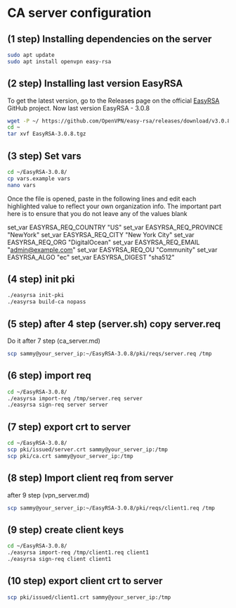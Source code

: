 # CA server configuration
## (1 step) Installing dependencies on the server
```bash
sudo apt update
sudo apt install openvpn easy-rsa
```
## (2 step) Installing last version EasyRSA
To get the latest version, go to the Releases page on the official [EasyRSA](https://github.com/OpenVPN/easy-rsa/releases) GitHub project.
Now last version EasyRSA - 3.0.8
```bash
wget -P ~/ https://github.com/OpenVPN/easy-rsa/releases/download/v3.0.8/EasyRSA-3.0.8.tgz
cd ~
tar xvf EasyRSA-3.0.8.tgz
```
## (3 step) Set vars
```bash
cd ~/EasyRSA-3.0.8/
cp vars.example vars
nano vars
```
Once the file is opened, paste in the following lines and edit each highlighted value to reflect your own organization info. The important part here is to ensure that you do not leave any of the values blank

set_var EASYRSA_REQ_COUNTRY    "US"
set_var EASYRSA_REQ_PROVINCE   "NewYork"
set_var EASYRSA_REQ_CITY       "New York City"
set_var EASYRSA_REQ_ORG        "DigitalOcean"
set_var EASYRSA_REQ_EMAIL      "admin@example.com"
set_var EASYRSA_REQ_OU         "Community"
set_var EASYRSA_ALGO           "ec"
set_var EASYRSA_DIGEST         "sha512"

## (4 step) init pki 
```bash
./easyrsa init-pki
./easyrsa build-ca nopass
```
## (5 step) after 4 step (server.sh) copy server.req
Do it after 7 step (ca_server.md)
```bash
scp sammy@your_server_ip:~/EasyRSA-3.0.8/pki/reqs/server.req /tmp
```

## (6 step) import req
```bash
cd ~/EasyRSA-3.0.8/
./easyrsa import-req /tmp/server.req server
./easyrsa sign-req server server
```

## (7 step) export crt to server
```bash
cd ~/EasyRSA-3.0.8/
scp pki/issued/server.crt sammy@your_server_ip:/tmp
scp pki/ca.crt sammy@your_server_ip:/tmp
```
## (8 step) Import client req from server
after 9 step (vpn_server.md)
```bash
scp sammy@your_server_ip:~/EasyRSA-3.0.8/pki/reqs/client1.req /tmp
```
## (9 step) create client keys
```bash
cd ~/EasyRSA-3.0.8/
./easyrsa import-req /tmp/client1.req client1
./easyrsa sign-req client client1
```
## (10 step) export client crt to server
```bash
scp pki/issued/client1.crt sammy@your_server_ip:/tmp
```